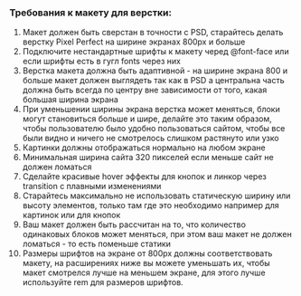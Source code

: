 ### Требования к макету для верстки:

1. Макет должен быть сверстан в точности с PSD, старайтесь делать верстку Pixel Perfect на ширине экранах 800px и больше
1. Подключите нестандартные шрифты к макету черед @font-face или если шрифты есть в гугл fonts через них
1. Верстка макета должна быть адаптивной - на ширине экрана 800 и больше макет должен выглядеть так как в PSD а центральна часть должна быть всегда по центру вне зависимости от того, какая большая ширина экрана
1. При уменьшении ширины экрана верстка может меняться, блоки могут становиться больше и шире, делайте это таким образом, чтобы пользователю было удобно пользоваться сайтом, чтобы все были видно и ничего не смотрелось слишком растянуто или узко
1. Картинки должны отображаться нормально на любом экране
1. Минимальная ширина сайта 320 пикселей если меньше сайт не должен ломаться
1. Сделайте красивые hover эффекты для кнопок и линкор через transition c плавными изменениями
1. Старайтесь максимально не использовать статическую ширину или высоту элементов, только там где это необходимо например для картинок или для кнопок
1. Ваш макет должен быть рассчитан на то, что количество одинаковых блоков может меняться, при этом ваш макет не должен ломаться - то есть поменьше статики
1. Размеры шрифтов на экране от 800px должны соответствовать макету, на расширениях ниже вы можете уменьшать их, чтобы макет смотрелся лучше на меньшем экране, для этого лучше используйте rem для размеров шрифтов.
